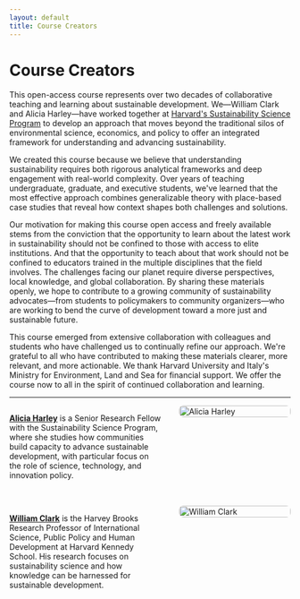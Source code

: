 ```yaml
---
layout: default
title: Course Creators
---
```


# Course Creators

This open-access course represents over two decades of collaborative teaching and learning about sustainable development. We—William Clark and Alicia Harley—have worked together at [Harvard's Sustainability Science Program](https://www.hks.harvard.edu/centers/mrcbg/programs/sustainability-science-program) to develop an approach that moves beyond the traditional silos of environmental science, economics, and policy to offer an integrated framework for understanding and advancing sustainability.

We created this course because we believe that understanding sustainability requires both rigorous analytical frameworks and deep engagement with real-world complexity. Over years of teaching undergraduate, graduate, and executive students, we've learned that the most effective approach combines generalizable theory with place-based case studies that reveal how context shapes both challenges and solutions.

Our motivation for making this course open access and freely available stems from the conviction that the opportunity to learn about the latest work in sustainability should not be confined to those with access to elite institutions. And that the opportunity to teach about that work should not be confined to educators trained in the multiple disciplines that the field involves. The challenges facing our planet require diverse perspectives, local knowledge, and global collaboration. By sharing these materials openly, we hope to contribute to a growing community of sustainability advocates—from students to policymakers to community organizers—who are working to bend the curve of development toward a more just and sustainable future.

This course emerged from extensive collaboration with colleagues and students who have challenged us to continually refine our approach. We're grateful to all who have contributed to making these materials clearer, more relevant, and more actionable. We thank Harvard University and Italy's Ministry for Environment, Land and Sea for financial support. We offer the course now to all in the spirit of continued collaboration and learning.

---

<div class="creator-bio">
  <div class="bio-text">
    <p><a href="https://harley.scholars.harvard.edu/"><strong>Alicia Harley</strong></a> is a Senior Research Fellow with the Sustainability Science Program, where she studies how communities build capacity to advance sustainable development, with particular focus on the role of science, technology, and innovation policy.</p>
  </div>
  <div class="bio-image">
    <img src="/sustdev/images/alicia-harley.jpg" alt="Alicia Harley">
  </div>
</div>

<div class="creator-bio">
  <div class="bio-text">
    <p><a href="https://www.hks.harvard.edu/faculty/william-clark"><strong>William Clark</strong></a> is the Harvey Brooks Research Professor of International Science, Public Policy and Human Development at Harvard Kennedy School. His research focuses on sustainability science and how knowledge can be harnessed for sustainable development.</p>
  </div>
  <div class="bio-image">
    <img src="/sustdev/images/bill-clark.jpg" alt="William Clark">
  </div>
</div>

<style>
.creator-bio {
  display: flex;
  align-items: flex-start;
  margin-bottom: 2rem;
  gap: 2rem;
}

.bio-text {
  flex: 1;
}

.bio-image {
  flex: 0 0 200px;
}

.bio-image img {
  width: 100%;
  height: auto;
  border-radius: 8px;
}

@media (max-width: 768px) {
  .creator-bio {
    flex-direction: column;
  }
  
  .bio-image {
    flex: 0 0 auto;
    width: 200px;
    margin: 0 auto;
  }
}
</style>